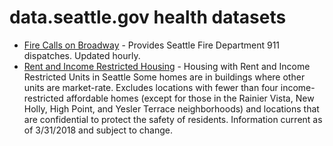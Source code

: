 # data.seattle.gov health datasets
* [Fire Calls on Broadway](https://data.seattle.gov/d/6249-gx6k) - Provides Seattle Fire Department 911 dispatches. Updated hourly.
* [Rent and Income Restricted Housing](https://data.seattle.gov/d/b6zn-zsin) - Housing with Rent and Income Restricted Units in Seattle Some homes are in buildings where other units are market-rate. Excludes locations with fewer than four income-restricted affordable homes (except for those in the Rainier Vista, New Holly, High Point, and Yesler Terrace neighborhoods) and locations that are confidential to protect the safety of residents. Information current as of 3/31/2018 and subject to change.
